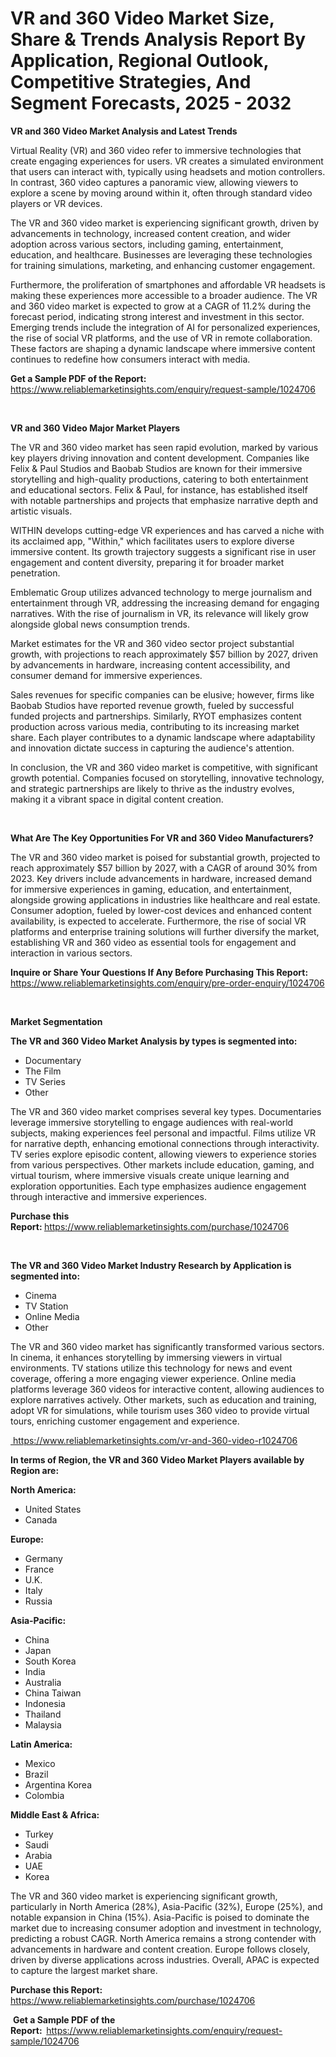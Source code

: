 <p><h1>VR and 360 Video Market Size, Share & Trends Analysis Report By Application, Regional Outlook, Competitive Strategies, And Segment Forecasts, 2025 - 2032</h1></p><p><strong>VR and 360 Video Market Analysis and Latest Trends</strong></p>
<p><p>Virtual Reality (VR) and 360 video refer to immersive technologies that create engaging experiences for users. VR creates a simulated environment that users can interact with, typically using headsets and motion controllers. In contrast, 360 video captures a panoramic view, allowing viewers to explore a scene by moving around within it, often through standard video players or VR devices.</p><p>The VR and 360 video market is experiencing significant growth, driven by advancements in technology, increased content creation, and wider adoption across various sectors, including gaming, entertainment, education, and healthcare. Businesses are leveraging these technologies for training simulations, marketing, and enhancing customer engagement. </p><p>Furthermore, the proliferation of smartphones and affordable VR headsets is making these experiences more accessible to a broader audience. The VR and 360 video market is expected to grow at a CAGR of 11.2% during the forecast period, indicating strong interest and investment in this sector. Emerging trends include the integration of AI for personalized experiences, the rise of social VR platforms, and the use of VR in remote collaboration. These factors are shaping a dynamic landscape where immersive content continues to redefine how consumers interact with media.</p></p>
<p><strong>Get a Sample PDF of the Report:&nbsp;</strong> <a href="https://www.reliablemarketinsights.com/enquiry/request-sample/1024706?utm_campaign=2535&utm_medium=2&utm_source=Github&utm_content=ia&utm_term=17042025&utm_id=vr-and-360-video">https://www.reliablemarketinsights.com/enquiry/request-sample/1024706</a></p>
<p>&nbsp;</p>
<p><strong>VR and 360 Video Major Market Players</strong></p>
<p><p>The VR and 360 video market has seen rapid evolution, marked by various key players driving innovation and content development. Companies like Felix & Paul Studios and Baobab Studios are known for their immersive storytelling and high-quality productions, catering to both entertainment and educational sectors. Felix & Paul, for instance, has established itself with notable partnerships and projects that emphasize narrative depth and artistic visuals.</p><p>WITHIN develops cutting-edge VR experiences and has carved a niche with its acclaimed app, "Within," which facilitates users to explore diverse immersive content. Its growth trajectory suggests a significant rise in user engagement and content diversity, preparing it for broader market penetration.</p><p>Emblematic Group utilizes advanced technology to merge journalism and entertainment through VR, addressing the increasing demand for engaging narratives. With the rise of journalism in VR, its relevance will likely grow alongside global news consumption trends.</p><p>Market estimates for the VR and 360 video sector project substantial growth, with projections to reach approximately $57 billion by 2027, driven by advancements in hardware, increasing content accessibility, and consumer demand for immersive experiences.</p><p>Sales revenues for specific companies can be elusive; however, firms like Baobab Studios have reported revenue growth, fueled by successful funded projects and partnerships. Similarly, RYOT emphasizes content production across various media, contributing to its increasing market share. Each player contributes to a dynamic landscape where adaptability and innovation dictate success in capturing the audience's attention.</p><p>In conclusion, the VR and 360 video market is competitive, with significant growth potential. Companies focused on storytelling, innovative technology, and strategic partnerships are likely to thrive as the industry evolves, making it a vibrant space in digital content creation.</p></p>
<p>&nbsp;</p>
<p><strong>What Are The Key Opportunities For VR and 360 Video Manufacturers?</strong></p>
<p><p>The VR and 360 video market is poised for substantial growth, projected to reach approximately $57 billion by 2027, with a CAGR of around 30% from 2023. Key drivers include advancements in hardware, increased demand for immersive experiences in gaming, education, and entertainment, alongside growing applications in industries like healthcare and real estate. Consumer adoption, fueled by lower-cost devices and enhanced content availability, is expected to accelerate. Furthermore, the rise of social VR platforms and enterprise training solutions will further diversify the market, establishing VR and 360 video as essential tools for engagement and interaction in various sectors.</p></p>
<p><strong>Inquire or Share Your Questions If Any Before Purchasing This Report:</strong> <a href="https://www.reliablemarketinsights.com/enquiry/pre-order-enquiry/1024706?utm_campaign=2535&utm_medium=2&utm_source=Github&utm_content=ia&utm_term=17042025&utm_id=vr-and-360-video">https://www.reliablemarketinsights.com/enquiry/pre-order-enquiry/1024706</a></p>
<p>&nbsp;</p>
<p><strong>Market Segmentation</strong></p>
<p><strong>The VR and 360 Video Market Analysis by types is segmented into:</strong></p>
<p><ul><li>Documentary</li><li>The Film</li><li>TV Series</li><li>Other</li></ul></p>
<p><p>The VR and 360 video market comprises several key types. Documentaries leverage immersive storytelling to engage audiences with real-world subjects, making experiences feel personal and impactful. Films utilize VR for narrative depth, enhancing emotional connections through interactivity. TV series explore episodic content, allowing viewers to experience stories from various perspectives. Other markets include education, gaming, and virtual tourism, where immersive visuals create unique learning and exploration opportunities. Each type emphasizes audience engagement through interactive and immersive experiences.</p></p>
<p><strong>Purchase this Report:&nbsp;</strong><a href="https://www.reliablemarketinsights.com/purchase/1024706?utm_campaign=2535&utm_medium=2&utm_source=Github&utm_content=ia&utm_term=17042025&utm_id=vr-and-360-video">https://www.reliablemarketinsights.com/purchase/1024706</a></p>
<p>&nbsp;</p>
<p><strong>The VR and 360 Video Market Industry Research by Application is segmented into:</strong></p>
<p><ul><li>Cinema</li><li>TV Station</li><li>Online Media</li><li>Other</li></ul></p>
<p><p>The VR and 360 video market has significantly transformed various sectors. In cinema, it enhances storytelling by immersing viewers in virtual environments. TV stations utilize this technology for news and event coverage, offering a more engaging viewer experience. Online media platforms leverage 360 videos for interactive content, allowing audiences to explore narratives actively. Other markets, such as education and training, adopt VR for simulations, while tourism uses 360 video to provide virtual tours, enriching customer engagement and experience.</p></p>
<p><a href="https://www.reliablemarketinsights.com/vr-and-360-video-r1024706?utm_campaign=2535&utm_medium=2&utm_source=Github&utm_content=ia&utm_term=17042025&utm_id=vr-and-360-video">&nbsp;https://www.reliablemarketinsights.com/vr-and-360-video-r1024706</a></p>
<p><strong>In terms of Region, the VR and 360 Video Market Players available by Region are:</strong></p>
<p>
    <p> <strong> North America: </strong>
        <ul>
            <li>United States</li>
            <li>Canada</li>
        </ul>
        </p> 
    <p> <strong> Europe: </strong>
        <ul>
            <li>Germany</li>
            <li>France</li>
            <li>U.K.</li>
            <li>Italy</li>
            <li>Russia</li>
        </ul>
        </p> 
    <p> <strong> Asia-Pacific: </strong>
        <ul>
            <li>China</li>
            <li>Japan</li>
            <li>South Korea</li>
            <li>India</li>
            <li>Australia</li>
            <li>China Taiwan</li>
            <li>Indonesia</li>
            <li>Thailand</li>
            <li>Malaysia</li>
        </ul>
        </p> 
    <p> <strong> Latin America: </strong>
        <ul>
            <li>Mexico</li>
            <li>Brazil</li>
            <li>Argentina Korea</li>
            <li>Colombia</li>
        </ul>
        </p> 
    <p> <strong> Middle East & Africa: </strong>
        <ul>
            <li>Turkey</li>
            <li>Saudi</li>
            <li>Arabia</li>
            <li>UAE</li>
            <li>Korea</li>
        </ul>
    </p>
    </p>
<p><p>The VR and 360 video market is experiencing significant growth, particularly in North America (28%), Asia-Pacific (32%), Europe (25%), and notable expansion in China (15%). Asia-Pacific is poised to dominate the market due to increasing consumer adoption and investment in technology, predicting a robust CAGR. North America remains a strong contender with advancements in hardware and content creation. Europe follows closely, driven by diverse applications across industries. Overall, APAC is expected to capture the largest market share.</p></p>
<p><strong>Purchase this Report: </strong><a href="https://www.reliablemarketinsights.com/purchase/1024706?utm_campaign=2535&utm_medium=2&utm_source=Github&utm_content=ia&utm_term=17042025&utm_id=vr-and-360-video">https://www.reliablemarketinsights.com/purchase/1024706</a></p>
<p>&nbsp;<strong>Get a Sample PDF of the Report:&nbsp;&nbsp;</strong><a href="https://www.reliablemarketinsights.com/enquiry/request-sample/1024706?utm_campaign=2535&utm_medium=2&utm_source=Github&utm_content=ia&utm_term=17042025&utm_id=vr-and-360-video">https://www.reliablemarketinsights.com/enquiry/request-sample/1024706</a></p>
<p><strong></strong></p>
<p><p></p><p></p><p></p></p>